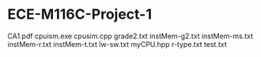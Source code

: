 # ECE-M116C-Project-1

CA1.pdf
cpuism.exe
cpusim.cpp
grade2.txt
instMem-g2.txt
instMem-ms.txt
instMem-r.txt
instMem-t.txt
lw-sw.txt
myCPU.hpp
r-type.txt
test.txt
